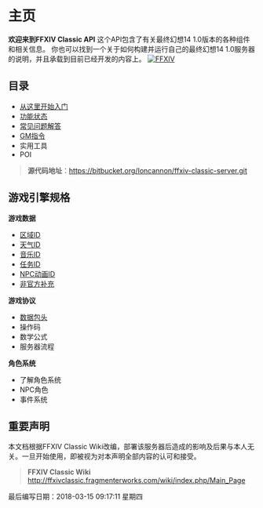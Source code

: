 # 主页

**欢迎来到FFXIV Classic API**
这个API包含了有关最终幻想14 1.0版本的各种组件和相关信息。
你也可以找到一个关于如何构建并运行自己的最终幻想14 1.0服务器的说明，并且承载到目前已经开发的内容上。
[![FFXIV](http://mydcs.f3322.net:11002/server/../Public/Uploads/2018-03-15/5aaa7f92e7be2.png "FFXIV")](http://mydcs.f3322.net:11002/server/../Public/Uploads/2018-03-15/5aaa7f92e7be2.png "FFXIV")

## 目录
- [从这里开始入门](https://github.com/ShigureNya/FFxivClassicServerDoc_CH/blob/master/%E5%85%A5%E9%97%A8/%E5%BB%BA%E7%AB%8B%E9%A1%B9%E7%9B%AE.md "构建项目")
- [功能状态](http://mydcs.f3322.net:11002/web/#/1?page_id=4 "功能状态")
- [常见问题解答](http://mydcs.f3322.net:11002/web/#/1?page_id=5 "常见问题解答")
- [GM指令](http://mydcs.f3322.net:11002/web/#/1?page_id=7 "GM指令")
- 实用工具
- POI

> **源代码地址**：https://bitbucket.org/Ioncannon/ffxiv-classic-server.git

## 游戏引擎规格
**游戏数据**
- [区域ID](http://mydcs.f3322.net:11002/web/#/1?page_id=6 "区域ID")
- [天气ID](http://mydcs.f3322.net:11002/web/#/1?page_id=8 "天气ID")
- [音乐ID](http://mydcs.f3322.net:11002/web/#/1?page_id=13 "音乐ID")
- [任务ID](http://mydcs.f3322.net:11002/web/#/1?page_id=10 "任务ID")
- [NPC动画ID](http://mydcs.f3322.net:11002/web/#/1?page_id=11 "NPC动画ID")
- [非官方补充](http://mydcs.f3322.net:11002/web/#/1?page_id=12 "非官方补充")

**游戏协议**
- [数据包头](http://mydcs.f3322.net:11002/web/#/1?page_id=14 "数据包头")
- 操作码
- 数学公式
- 服务器流程

**角色系统**
- 了解角色系统
- NPC角色
- 事件系统

## 重要声明
本文档根据FFXIV Classic Wiki改编，部署该服务器后造成的影响及后果与本人无关。一旦开始使用，即被视为对本声明全部内容的认可和接受。
> **FFXIV Classic Wiki** http://ffxivclassic.fragmenterworks.com/wiki/index.php/Main_Page

最后编写日期：2018-03-15 09:17:11 星期四




